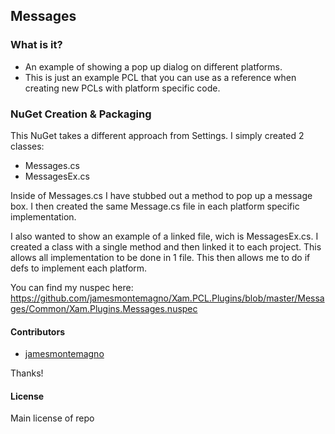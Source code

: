## Messages 

### What is it?
* An example of showing a pop up dialog on different platforms.
* This is just an example PCL that you can use as a reference when creating new PCLs with platform specific code.




### NuGet Creation & Packaging

This NuGet takes a different approach from Settings. I simply created 2 classes:

* Messages.cs
* MessagesEx.cs

Inside of Messages.cs I have stubbed out a method to pop up a message box. I then created the same Message.cs file in each platform specific implementation.

I also wanted to show an example of a linked file, wich is MessagesEx.cs. I created a class with a single method and then linked it to each project. This allows all implementation to be done in 1 file. This then allows me to do if defs to implement each platform.

You can find my nuspec here: https://github.com/jamesmontemagno/Xam.PCL.Plugins/blob/master/Messages/Common/Xam.Plugins.Messages.nuspec


#### Contributors
* [jamesmontemagno](https://github.com/jamesmontemagno)

Thanks!

#### License
Main license of repo
